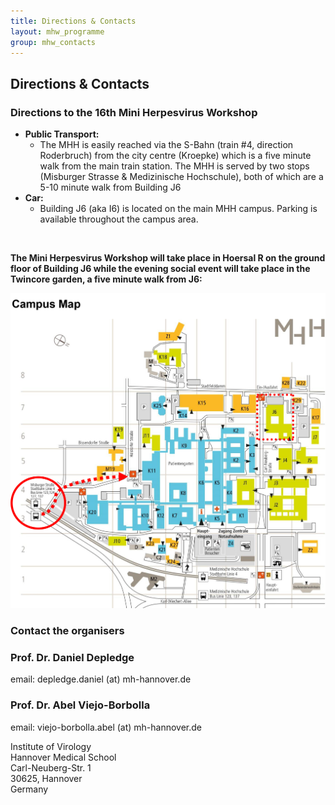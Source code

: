```yaml
---
title: Directions & Contacts
layout: mhw_programme
group: mhw_contacts
---
```


## Directions & Contacts

### Directions to the 16th Mini Herpesvirus Workshop
* **Public Transport:**
  * The MHH is easily reached via the S-Bahn (train #4, direction Roderbruch) from the city centre (Kroepke) which is a five minute walk from the main train station. The MHH is served by two stops (Misburger Strasse & Medizinische Hochschule), both of which are a 5-10 minute walk from Building J6
* **Car:**
  * Building J6 (aka I6) is located on the main MHH campus. Parking is available throughout the campus area.

<br />

**The Mini Herpesvirus Workshop will take place in Hoersal R on the ground floor of Building J6 while the evening social event will take place in the Twincore garden, a five minute walk from J6:**

<img class="img-fluid" src="/static/img/mhh_campus_map.jpg" alt="Map of the MHH">

<br />

### Contact the organisers

### Prof. Dr. Daniel Depledge

email: depledge.daniel (at) mh-hannover.de<br>
	
### Prof. Dr. Abel Viejo-Borbolla

email: viejo-borbolla.abel (at) mh-hannover.de<br>

Institute of Virology<br>
Hannover Medical School<br>
Carl-Neuberg-Str. 1<br>
30625, Hannover<br>
Germany<br>
